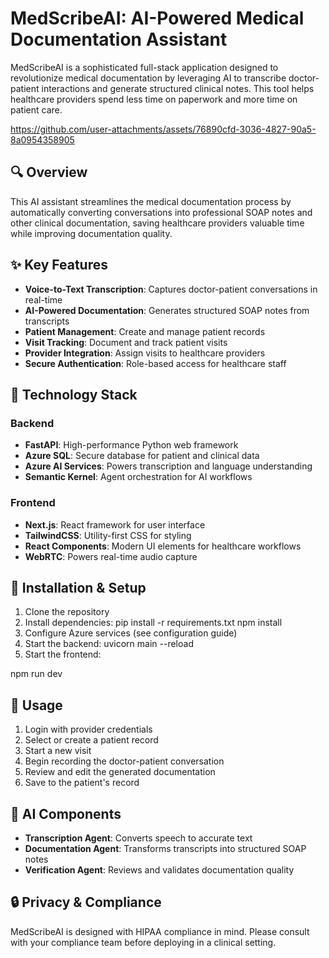 # MedScribeAI: AI-Powered Medical Documentation Assistant

MedScribeAI is a sophisticated full-stack application designed to revolutionize medical documentation by leveraging AI to transcribe doctor-patient interactions and generate structured clinical notes. This tool helps healthcare providers spend less time on paperwork and more time on patient care.

https://github.com/user-attachments/assets/76890cfd-3036-4827-90a5-8a0954358905

## 🔍 Overview

This AI assistant streamlines the medical documentation process by automatically converting conversations into professional SOAP notes and other clinical documentation, saving healthcare providers valuable time while improving documentation quality.

## ✨ Key Features

- **Voice-to-Text Transcription**: Captures doctor-patient conversations in real-time
- **AI-Powered Documentation**: Generates structured SOAP notes from transcripts
- **Patient Management**: Create and manage patient records
- **Visit Tracking**: Document and track patient visits
- **Provider Integration**: Assign visits to healthcare providers
- **Secure Authentication**: Role-based access for healthcare staff

## 🧰 Technology Stack

### Backend
- **FastAPI**: High-performance Python web framework
- **Azure SQL**: Secure database for patient and clinical data
- **Azure AI Services**: Powers transcription and language understanding
- **Semantic Kernel**: Agent orchestration for AI workflows

### Frontend
- **Next.js**: React framework for user interface
- **TailwindCSS**: Utility-first CSS for styling
- **React Components**: Modern UI elements for healthcare workflows
- **WebRTC**: Powers real-time audio capture

## 🚀 Installation & Setup

1. Clone the repository
2. Install dependencies:
pip install -r requirements.txt
npm install
3. Configure Azure services (see configuration guide)
4. Start the backend:
uvicorn main --reload
5. Start the frontend:




npm run dev

## 📝 Usage

1. Login with provider credentials
2. Select or create a patient record
3. Start a new visit
4. Begin recording the doctor-patient conversation
5. Review and edit the generated documentation
6. Save to the patient's record

## 🧠 AI Components

- **Transcription Agent**: Converts speech to accurate text
- **Documentation Agent**: Transforms transcripts into structured SOAP notes
- **Verification Agent**: Reviews and validates documentation quality



## 🔒 Privacy & Compliance

MedScribeAI is designed with HIPAA compliance in mind. Please consult with your compliance team before deploying in a clinical setting.
